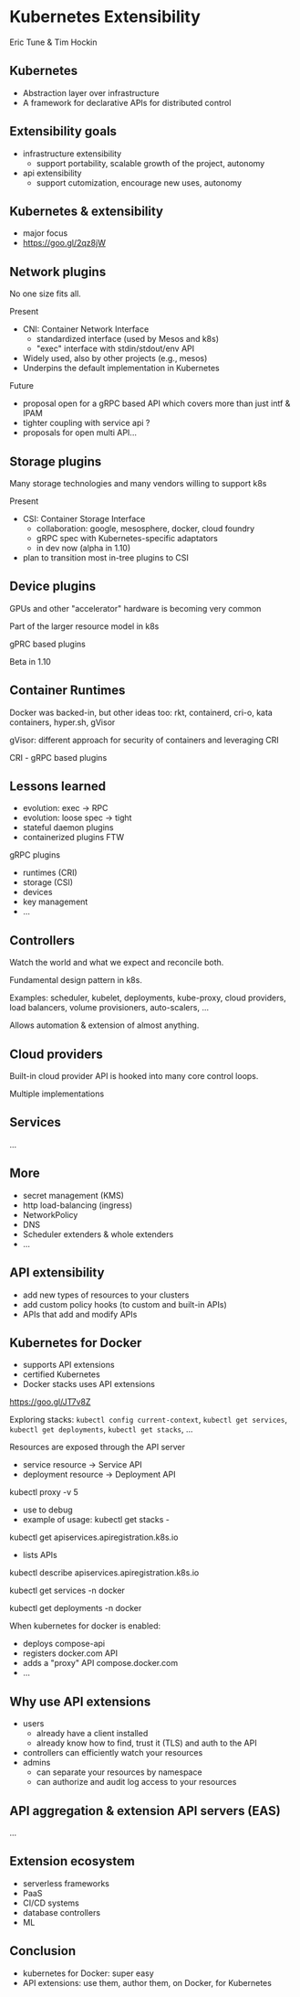 # Kubernetes Extensibility

Eric Tune & Tim Hockin

## Kubernetes
* Abstraction layer over infrastructure
* A framework for declarative APIs for distributed control

## Extensibility goals
* infrastructure extensibility
  * support portability, scalable growth of the project, autonomy
* api extensibility
  * support cutomization, encourage new uses, autonomy

## Kubernetes & extensibility
* major focus
* https://goo.gl/2qz8jW

## Network plugins
No one size fits all.

Present
* CNI: Container Network Interface
  * standardized interface (used by Mesos and k8s)
  * "exec" interface with stdin/stdout/env API
* Widely used, also by other projects (e.g., mesos)
* Underpins the default implementation in Kubernetes

Future
* proposal open for a gRPC based API which covers more than just intf & IPAM
* tighter coupling with service api ?
* proposals for open multi API...

## Storage plugins
Many storage technologies and many vendors willing to support k8s

Present
* CSI: Container Storage Interface
  * collaboration: google, mesosphere, docker, cloud foundry
  * gRPC spec with Kubernetes-specific adaptators
  * in dev now (alpha in 1.10)
* plan to transition most in-tree plugins to CSI

## Device plugins
GPUs and other "accelerator" hardware is becoming very common

Part of the larger resource model in k8s

gPRC based plugins

Beta in 1.10

## Container Runtimes
Docker was backed-in, but other ideas too: rkt, containerd, cri-o, kata containers, hyper.sh, gVisor

gVisor: different approach for security of containers and leveraging CRI

CRI - gRPC based plugins

## Lessons learned
* evolution: exec -> RPC
* evolution: loose spec -> tight
* stateful daemon plugins
* containerized plugins FTW

gRPC plugins
* runtimes (CRI)
* storage (CSI)
* devices
* key management
* ...

## Controllers
Watch the world and what we expect and reconcile both.

Fundamental design pattern in k8s.

Examples: scheduler, kubelet, deployments, kube-proxy, cloud providers, load balancers, volume provisioners, auto-scalers, ...

Allows automation & extension of almost anything.

## Cloud providers
Built-in cloud provider API is hooked into many core control loops.

Multiple implementations

## Services
...

## More
* secret management (KMS)
* http load-balancing (ingress)
* NetworkPolicy
* DNS
* Scheduler extenders & whole extenders
* ...

## API extensibility
* add new types of resources to your clusters
* add custom policy hooks (to custom and built-in APIs)
* APIs that add and modify APIs

## Kubernetes for Docker
* supports API extensions
* certified Kubernetes
* Docker stacks uses API extensions

https://goo.gl/JT7v8Z

Exploring stacks: `kubectl config current-context`, `kubectl get services`, `kubectl get deployments`, `kubectl get stacks`, ...

Resources are exposed through the API server
* service resource -> Service API
* deployment resource -> Deployment API

kubectl proxy -v 5
* use to debug
* example of usage: kubectl get stacks -

kubectl get apiservices.apiregistration.k8s.io
* lists APIs

kubectl describe apiservices.apiregistration.k8s.io

kubectl get services -n docker

kubectl get deployments -n docker

When kubernetes for docker is enabled:
* deploys compose-api
* registers docker.com API
* adds a "proxy" API compose.docker.com
* ...

## Why use API extensions
* users
  * already have a client installed
  * already know how to find, trust it (TLS) and auth to the API
* controllers can efficiently watch your resources
* admins
  * can separate your resources by namespace
  * can authorize and audit log access to your resources

## API aggregation & extension API servers (EAS)
...

## Extension ecosystem
* serverless frameworks
* PaaS
* CI/CD systems
* database controllers
* ML

## Conclusion
* kubernetes for Docker: super easy
* API extensions: use them, author them, on Docker, for Kubernetes